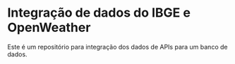 # Integração de dados do IBGE e OpenWeather
Este é um repositório para integração dos dados de APIs para um banco de dados.
